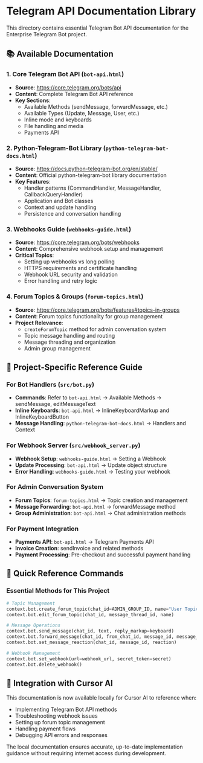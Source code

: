 # Telegram API Documentation Library

This directory contains essential Telegram Bot API documentation for the Enterprise Telegram Bot project.

## 📚 **Available Documentation**

### **1. Core Telegram Bot API** (`bot-api.html`)
- **Source**: https://core.telegram.org/bots/api
- **Content**: Complete Telegram Bot API reference
- **Key Sections**: 
  - Available Methods (sendMessage, forwardMessage, etc.)
  - Available Types (Update, Message, User, etc.)
  - Inline mode and keyboards
  - File handling and media
  - Payments API

### **2. Python-Telegram-Bot Library** (`python-telegram-bot-docs.html`)
- **Source**: https://docs.python-telegram-bot.org/en/stable/
- **Content**: Official python-telegram-bot library documentation
- **Key Features**:
  - Handler patterns (CommandHandler, MessageHandler, CallbackQueryHandler)
  - Application and Bot classes
  - Context and update handling
  - Persistence and conversation handling

### **3. Webhooks Guide** (`webhooks-guide.html`)
- **Source**: https://core.telegram.org/bots/webhooks
- **Content**: Comprehensive webhook setup and management
- **Critical Topics**:
  - Setting up webhooks vs long polling
  - HTTPS requirements and certificate handling
  - Webhook URL security and validation
  - Error handling and retry logic

### **4. Forum Topics & Groups** (`forum-topics.html`)
- **Source**: https://core.telegram.org/bots/features#topics-in-groups
- **Content**: Forum topics functionality for group management
- **Project Relevance**:
  - `createForumTopic` method for admin conversation system
  - Topic message handling and routing
  - Message threading and organization
  - Admin group management

## 🎯 **Project-Specific Reference Guide**

### **For Bot Handlers** (`src/bot.py`)
- **Commands**: Refer to `bot-api.html` → Available Methods → sendMessage, editMessageText
- **Inline Keyboards**: `bot-api.html` → InlineKeyboardMarkup and InlineKeyboardButton
- **Message Handling**: `python-telegram-bot-docs.html` → Handlers and Context

### **For Webhook Server** (`src/webhook_server.py`)
- **Webhook Setup**: `webhooks-guide.html` → Setting a Webhook
- **Update Processing**: `bot-api.html` → Update object structure
- **Error Handling**: `webhooks-guide.html` → Testing your webhook

### **For Admin Conversation System**
- **Forum Topics**: `forum-topics.html` → Topic creation and management
- **Message Forwarding**: `bot-api.html` → forwardMessage method
- **Group Administration**: `bot-api.html` → Chat administration methods

### **For Payment Integration**
- **Payments API**: `bot-api.html` → Telegram Payments API
- **Invoice Creation**: sendInvoice and related methods
- **Payment Processing**: Pre-checkout and successful payment handling

## 🔧 **Quick Reference Commands**

### **Essential Methods for This Project**
```python
# Topic Management
context.bot.create_forum_topic(chat_id=ADMIN_GROUP_ID, name="User Topic")
context.bot.edit_forum_topic(chat_id, message_thread_id, name)

# Message Operations  
context.bot.send_message(chat_id, text, reply_markup=keyboard)
context.bot.forward_message(chat_id, from_chat_id, message_id, message_thread_id)
context.bot.set_message_reaction(chat_id, message_id, reaction)

# Webhook Management
context.bot.set_webhook(url=webhook_url, secret_token=secret)
context.bot.delete_webhook()
```

## 📖 **Integration with Cursor AI**

This documentation is now available locally for Cursor AI to reference when:
- Implementing Telegram Bot API methods
- Troubleshooting webhook issues  
- Setting up forum topic management
- Handling payment flows
- Debugging API errors and responses

The local documentation ensures accurate, up-to-date implementation guidance without requiring internet access during development. 